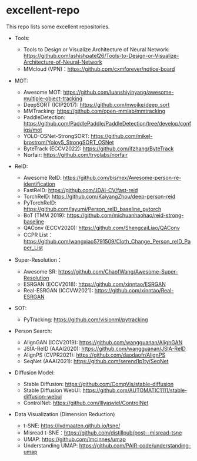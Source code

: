# excellent-repo
This repo lists some excellent repositories.

- Tools:
  - Tools to Design or Visualize Architecture of Neural Network: https://github.com/ashishpatel26/Tools-to-Design-or-Visualize-Architecture-of-Neural-Network
  - MMcloud (VPN)：https://github.com/cxmforever/notice-board

- MOT:
  - Awesome MOT: https://github.com/luanshiyinyang/awesome-multiple-object-tracking
  - DeepSORT (ICIP2017): https://github.com/nwojke/deep_sort
  - MMTracking: https://github.com/open-mmlab/mmtracking
  - PaddleDetection: https://github.com/PaddlePaddle/PaddleDetection/tree/develop/configs/mot
  - YOLO-OSNet-StrongSORT: https://github.com/mikel-brostrom/Yolov5_StrongSORT_OSNet
  - ByteTrack (ECCV2022): https://github.com/ifzhang/ByteTrack
  - Norfair: https://github.com/tryolabs/norfair

- ReID: 
  - Awesome ReID: https://github.com/bismex/Awesome-person-re-identification
  - FastReID: https://github.com/JDAI-CV/fast-reid
  - TorchReID: https://github.com/KaiyangZhou/deep-person-reid
  - PyTorchReID: https://github.com/layumi/Person_reID_baseline_pytorch
  - BoT (TMM 2019): https://github.com/michuanhaohao/reid-strong-baseline
  - QAConv (ECCV2020): https://github.com/ShengcaiLiao/QAConv
  - CCPR List：https://github.com/wangxiao5791509/Cloth_Change_Person_reID_Paper_List

- Super-Resolution：
  - Awesome SR: https://github.com/ChaofWang/Awesome-Super-Resolution
  - ESRGAN (ECCV2018): https://github.com/xinntao/ESRGAN
  - Real-ESRGAN (ICCVW2021): https://github.com/xinntao/Real-ESRGAN

- SOT:
  - PyTracking: https://github.com/visionml/pytracking

- Person Search:
  - AlignGAN (ICCV2019): https://github.com/wangguanan/AlignGAN
  - JSIA-ReID (AAAI2020): https://github.com/wangguanan/JSIA-ReID
  - AlignPS (CVPR2021): https://github.com/daodaofr/AlignPS
  - SeqNet (AAAI2021): https://github.com/serend1p1ty/SeqNet

  
- Diffusion Model:
  - Stable Diffusion: https://github.com/CompVis/stable-diffusion
  - Stable Diffusion WebUI: https://github.com/AUTOMATIC1111/stable-diffusion-webui
  - ControlNet: https://github.com/lllyasviel/ControlNet

- Data Visualization (Dimension Reduction)
  - t-SNE: https://lvdmaaten.github.io/tsne/
  - Misread t-SNE：https://github.com/distillpub/post--misread-tsne
  - UMAP: https://github.com/lmcinnes/umap
  - Understanding UMAP: https://github.com/PAIR-code/understanding-umap
